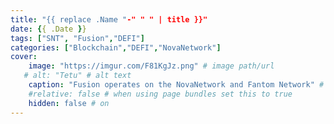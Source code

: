 ```yaml
---
title: "{{ replace .Name "-" " " | title }}"
date: {{ .Date }}
tags: ["SNT", "Fusion","DEFI"]
categories: ["Blockchain","DEFI","NovaNetwork"]
cover:
    image: "https://imgur.com/F81KgJz.png" # image path/url
   # alt: "Tetu" # alt text
    caption: "Fusion operates on the NovaNetwork and Fantom Network" # display caption under cover
    #relative: false # when using page bundles set this to true
    hidden: false # on
---
```



